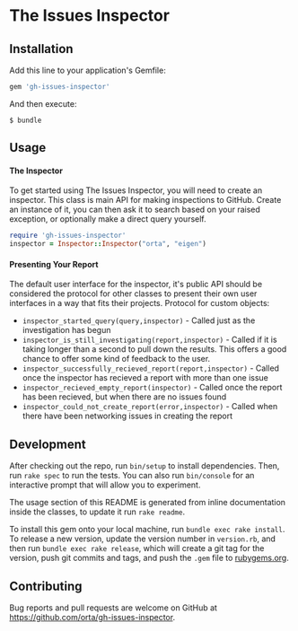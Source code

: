 # The Issues Inspector

## Installation

Add this line to your application's Gemfile:

```ruby
gem 'gh-issues-inspector'
```

And then execute:

    $ bundle

## Usage

#### The Inspector

To get started using The Issues Inspector, you will need to
create an inspector. This class is main API for making inspections to GitHub.
Create an instance of it, you can then ask it to search based on your
raised exception, or optionally make a direct query yourself.

``` ruby
require 'gh-issues-inspector'
inspector = Inspector::Inspector("orta", "eigen")

```
#### Presenting Your Report

The default user interface for the inspector,
it's public API should be considered the protocol for other classes
to present their own user interfaces in a way that fits their projects.
Protocol for custom objects:

 - `inspector_started_query(query,inspector)` - Called just as the investigation has begun
 - `inspector_is_still_investigating(report,inspector)` - Called if it is taking longer than a second to pull down the results.
This offers a good chance to offer some kind of feedback to the user.
 - `inspector_successfully_recieved_report(report,inspector)` - Called once the inspector has recieved a report with more than one issue
 - `inspector_recieved_empty_report(inspector)` - Called once the report has been recieved, but when there are no issues found
 - `inspector_could_not_create_report(error,inspector)` - Called when there have been networking issues in creating the report


## Development

After checking out the repo, run `bin/setup` to install dependencies. Then, run `rake spec` to run the tests. You can also run `bin/console` for an interactive prompt that will allow you to experiment.

The usage section of this README is generated from inline documentation inside the classes, to update it run `rake readme`.

To install this gem onto your local machine, run `bundle exec rake install`. To release a new version, update the version number in `version.rb`, and then run `bundle exec rake release`, which will create a git tag for the version, push git commits and tags, and push the `.gem` file to [rubygems.org](https://rubygems.org).

## Contributing

Bug reports and pull requests are welcome on GitHub at https://github.com/orta/gh-issues-inspector.
